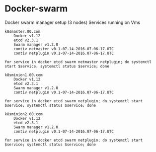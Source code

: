 # Docker-swarm

Docker swarm manager setup (3 nodes)
Services running on Vms

    k8smaster.00.com
        Docker v1.12
        etcd v2.3.1
        Swarm manager v1.2.0
        contiv netmaster v0.1-07-14-2016.07-06-17.UTC
        contiv netplugin v0.1-07-14-2016.07-06-17.UTC

    for service in docker etcd swarm netmaster netplugin; do systemctl start $service; systemctl status $service; done

    k8sminion1.00.com
        Docker v1.12
        etcd v2.3.1
        Swarm manager v1.2.0
        contiv netplugin v0.1-07-14-2016.07-06-17.UTC

    for service in docker etcd swarm netplugin; do systemctl start $service; systemctl status $service; done

    k8sminion2.00.com
        Docker v1.12
        etcd v2.3.1
        Swarm manager v1.2.0
        contiv netplugin v0.1-07-14-2016.07-06-17.UTC

    for service in docker etcd swarm netplugin; do systemctl start $service; systemctl status $service; done

